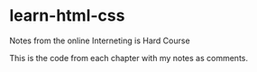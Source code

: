 # learn-html-css
Notes from the online Interneting is Hard Course

This is the code from each chapter with my notes as comments.
